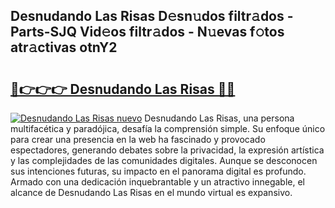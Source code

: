## Desnudando Las Risas D𝚎sn𝚞dos filtr𝚊dos - Parts-SJQ Vid𝚎os filtr𝚊dos - N𝚞evas f𝚘tos atr𝚊ctivas otnY2

# <h2><a href="http://mb81as.tromn.icu/?c=Desnudando+Las+Risas">🔗👉👉👉 Desnudando Las Risas 🔗🔗</a></h2>

[![Desnudando Las Risas nuevo](https://i.imgur.com/pEAQMta.gif)](http://mb81as.tromn.icu/?c=Desnudando+Las+Risas)
Desnudando Las Risas, una persona multifacética y paradójica, desafía la comprensión simple. Su enfoque único para crear una presencia en la web ha fascinado y provocado espectadores, generando debates sobre la privacidad, la expresión artística y las complejidades de las comunidades digitales. Aunque se desconocen sus intenciones futuras, su impacto en el panorama digital es profundo. Armado con una dedicación inquebrantable y un atractivo innegable, el alcance de Desnudando Las Risas en el mundo virtual es expansivo.
